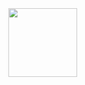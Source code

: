 <img align="" height="137px" src="https://github-readme-stats.vercel.app/api?username=OvO-git&hide_title=true&hide_border=true&show_icons=true&include_all_commits=true&line_height=21&bg_color=0,EC6C6C,FFD479,FFFC79,73FA79&theme=graywhite&locale=cn" />
